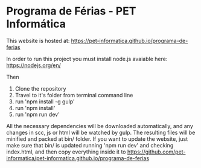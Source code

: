 # Programa de Férias - PET Informática

This website is hosted at: https://pet-informatica.github.io/programa-de-ferias

In order to run this project you must install node.js avaiable here: https://nodejs.org/en/

Then
  1. Clone the repository
  2. Travel to it's folder from terminal command line
  3. run 'npm install -g gulp'
  4. run 'npm install'
  5. run 'npm run dev'

All the necessary dependencies will be downloaded automatically, and any changes in scc, js or html will be watched by gulp. The resulting files will be minified and packed at bin/ folder. If you want to update the website, just make sure that bin/ is updated running 'npm run dev' and checking index.html, and then copy everything inside it to https://github.com/pet-informatica/pet-informatica.github.io/programa-de-ferias
